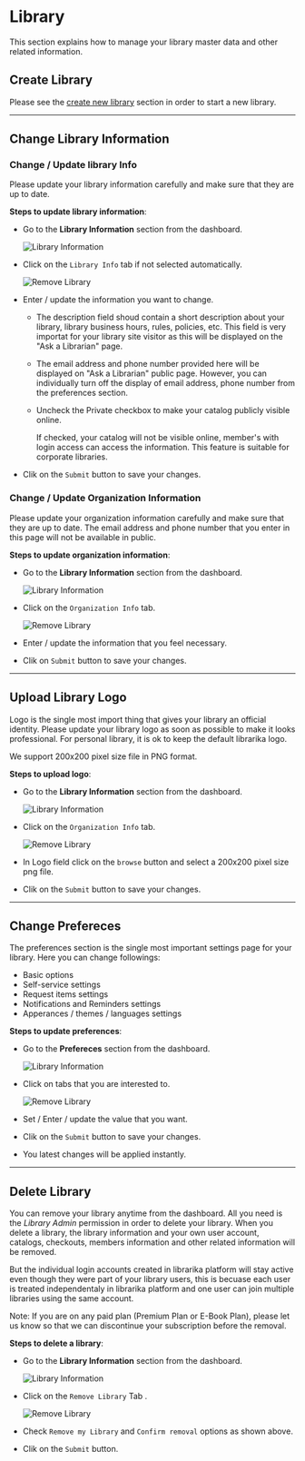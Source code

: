 # Library

This section explains how to manage your library master data and other related information.

## Create Library

Please see the [create new library](getting-started.md#create-new-library) section in order to start a new library.

---

## Change Library Information

### Change / Update library Info

Please update your library information carefully and make sure that they are up to date.

**Steps to update library information**:

* Go to the **Library Information** section from the dashboard.

	![Library Information](img/library-information-menu.png)

* Click on the `Library Info` tab if not selected automatically.
	
	![Remove Library](img/library-information-library-info.png)

* Enter / update the information you want to change.
	* The description field shoud contain a short description about your library, library business hours, rules, policies, etc. This field is very importat for your library site visitor as this will be displayed on the "Ask a Librarian" page.
	* The email address and phone number provided here will be displayed on "Ask a Librarian" public page. However, you can individually turn off the display of email address, phone number from the preferences section. 
	* Uncheck the Private checkbox to make your catalog publicly visible online. 

		If checked, your catalog will not be visible online, member's with login access can access the information. This feature is suitable for corporate libraries.

* Clik on the `Submit` button to save your changes.

### Change / Update Organization Information

Please update your organization information carefully and make sure that they are up to date. The email address and phone number that you enter in this page will not be available in public.

**Steps to update organization information**:

* Go to the **Library Information** section from the dashboard.

	![Library Information](img/library-information-menu.png)

* Click on the `Organization Info` tab.
	
	![Remove Library](img/library-information-organization-info.png)

* Enter / update the information that you feel necessary.
* Clik on `Submit` button to save your changes.

---

## Upload Library Logo

Logo is the single most import thing that gives your library an official identity. Please update your library logo as soon as possible to make it looks professional. For personal library, it is ok to keep the default librarika logo.

We support 200x200 pixel size file in PNG format.

**Steps to upload logo**:

* Go to the **Library Information** section from the dashboard.

	![Library Information](img/library-information-menu.png)

* Click on the `Organization Info` tab.
	
	![Remove Library](img/library-information-organization-info.png)

* In Logo field click on the `browse` button and select a 200x200 pixel size png file.
* Clik on the `Submit` button to save your changes.

---

## Change Prefereces

The preferences section is the single most important settings page for your library. Here you can change followings:

* Basic options
* Self-service settings
* Request items settings
* Notifications and Reminders settings
* Apperances / themes / languages settings

**Steps to update preferences**:

* Go to the **Prefereces** section from the dashboard.

	![Library Information](img/library-preference-menu.png)

* Click on tabs that you are interested to.
	
	![Remove Library](img/preference-reminders.png)

* Set / Enter / update the value that you want.
* Clik on the `Submit` button to save your changes.
* You latest changes will be applied instantly.

---

## Delete Library

You can remove your library anytime from the dashboard. All you need is the _Library Admin_ permission in order to delete your library. When you delete a library, the library information and your own user account, catalogs, checkouts, members information and other related information will be removed.

But the individual login accounts created in librarika platform will stay active even though they were part of your library users, this is becuase each user is treated independentaly in librarika platform and one user can join multiple libraries using the same account.

Note: If you are on any paid plan (Premium Plan or E-Book Plan), please let us know so that we can discontinue your subscription before the removal.

**Steps to delete a library**:

* Go to the **Library Information** section from the dashboard.

	![Library Information](img/library-information-menu.png)

* Click on the `Remove Library` Tab .
	
	![Remove Library](img/remove-library-form.png)

* Check `Remove my Library` and `Confirm removal` options as shown above.
* Clik on the `Submit` button.